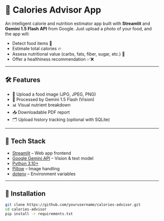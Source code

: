 # 🥗 Calories Advisor App

An intelligent calorie and nutrition estimator app built with **Streamlit** and **Gemini 1.5 Flash API** from Google. Just upload a photo of your food, and the app will:
- Detect food items 🥘
- Estimate total calories 🔥
- Assess nutritional value (carbs, fats, fiber, sugar, etc.) 🧪
- Offer a healthiness recommendation ✅❌

---

## 🛠️ Features

- 📸 Upload a food image (JPG, JPEG, PNG)
- 🧠 Processed by Gemini 1.5 Flash (Vision)
- 📊 Visual nutrient breakdown
- 📥 Downloadable PDF report
- 🗂 Upload history tracking (optional with SQLite)

---

## 🧪 Tech Stack

- [Streamlit](https://streamlit.io/) – Web app frontend
- [Google Gemini API](https://ai.google.dev/) – Vision & text model
- [Python 3.10+](https://www.python.org/)
- [Pillow](https://pillow.readthedocs.io/) – Image handling
- [dotenv](https://pypi.org/project/python-dotenv/) – Environment variables

---

## 💾 Installation

```bash
git clone https://github.com/yourusername/calories-advisor.git
cd calories-advisor
pip install -r requirements.txt
